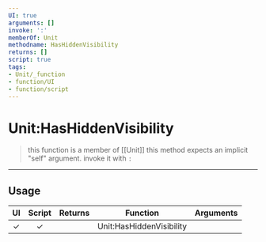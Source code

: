 ```yaml
---
UI: true
arguments: []
invoke: ':'
memberOf: Unit
methodname: HasHiddenVisibility
returns: []
script: true
tags:
- Unit/_function
- function/UI
- function/script
---
```

# Unit:HasHiddenVisibility
> this function is a member of [[Unit]]
> this method expects an implicit "self" argument. invoke it with `:`
-----
## Usage
|  UI | Script | Returns | Function | Arguments |
|:---:|:------:|-------:|:--------:|:---------|
|✓|✓||Unit:HasHiddenVisibility||

